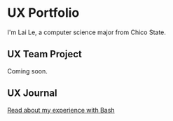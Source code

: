 # UX Portfolio

I'm Lai Le, a computer science major from Chico State. 

## UX Team Project

Coming soon.

## UX Journal

[Read about my experience with Bash](j01/)
